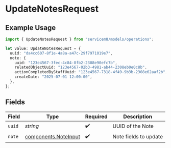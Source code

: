 # UpdateNotesRequest

## Example Usage

```typescript
import { UpdateNotesRequest } from "servicem8/models/operations";

let value: UpdateNotesRequest = {
  uuid: "da4cc607-8f1e-4a8a-a47c-29f7971019e7",
  note: {
    uuid: "123e4567-3fec-4c84-8fb2-2308e90efc7b",
    relatedObjectUuid: "123e4567-02b3-4981-ab44-2308eb0e0c8b",
    actionCompletedByStaffUuid: "123e4567-7318-4f49-9b3b-2308e62aaf2b",
    createDate: "2025-07-01 12:00:00",
  },
};
```

## Fields

| Field                                                        | Type                                                         | Required                                                     | Description                                                  |
| ------------------------------------------------------------ | ------------------------------------------------------------ | ------------------------------------------------------------ | ------------------------------------------------------------ |
| `uuid`                                                       | *string*                                                     | :heavy_check_mark:                                           | UUID of the Note                                             |
| `note`                                                       | [components.NoteInput](../../models/components/noteinput.md) | :heavy_check_mark:                                           | Note fields to update                                        |